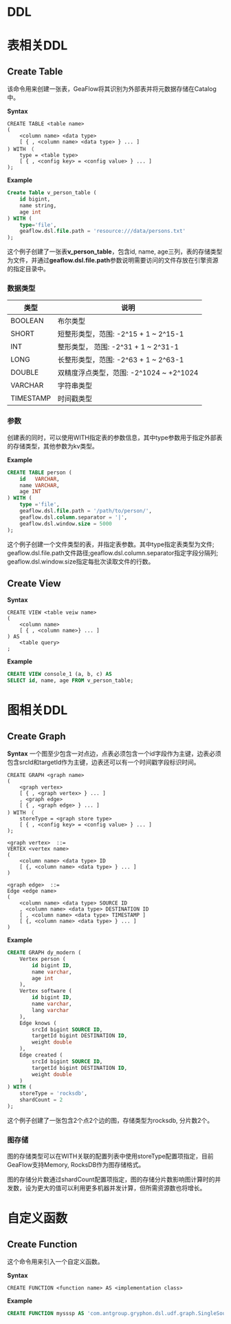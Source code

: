 # DDL
# 表相关DDL
## Create Table
该命令用来创建一张表，GeaFlow将其识别为外部表并将元数据存储在Catalog中。

**Syntax**

```
CREATE TABLE <table name> 
(
	<column name> <data type>
	[ { , <column name> <data type> } ... ]
) WITH （
	type = <table type>
	[ { , <config key> = <config value> } ... ]
);
```
**Example**
```sql
Create Table v_person_table (
	id bigint,
	name string,
	age int
) WITH (
	type='file',
	geaflow.dsl.file.path = 'resource:///data/persons.txt'
);
```
这个例子创建了一张表**v_person_table**，包含id, name, age三列，表的存储类型为文件，并通过**geaflow.dsl.file.path**参数说明需要访问的文件存放在引擎资源的指定目录中。

### 数据类型

| 类型 | 说明 |
| -------- | -------- |
| BOOLEAN     | 布尔类型    |
| SHORT     | 短整形类型，范围: -2^15 + 1 ~ 2^15-1     |
| INT     |整形类型， 范围: -2^31 + 1 ~ 2^31-1     |
| LONG     | 长整形类型，范围: -2^63 + 1 ~ 2^63-1     |
| DOUBLE     |双精度浮点类型，范围: -2^1024 ~ +2^1024     |
| VARCHAR     |字符串类型  |
| TIMESTAMP   | 时间戳类型 |

### 参数
创建表的同时，可以使用WITH指定表的参数信息，其中type参数用于指定外部表的存储类型，其他参数为kv类型。

**Example**
```sql
CREATE TABLE person (
	id   VARCHAR,
	name VARCHAR,
	age INT
) WITH (
	type ='file',
	geaflow.dsl.file.path = '/path/to/person/',
	geaflow.dsl.column.separator = '|',
	geaflow.dsl.window.size = 5000
);
```
这个例子创建一个文件类型的表，并指定表参数。其中type指定表类型为文件; geaflow.dsl.file.path文件路径;geaflow.dsl.column.separator指定字段分隔列; geaflow.dsl.window.size指定每批次读取文件的行数。


## Create View

**Syntax**
```
CREATE VIEW <table veiw name> 
(
	<column name>
	[ { , <column name>} ... ]
) AS
	<table query>
;
```

**Example**
```sql
CREATE VIEW console_1 (a, b, c) AS
SELECT id, name, age FROM v_person_table;
```

# 图相关DDL
## Create Graph

**Syntax**
一个图至少包含一对点边，点表必须包含一个id字段作为主键，边表必须包含srcId和targetId作为主键，边表还可以有一个时间戳字段标识时间。

```
CREATE GRAPH <graph name> 
(
	<graph vertex>
	[ { , <graph vertex> } ... ]
	, <graph edge>
	[ { , <graph edge> } ... ]
) WITH （
	storeType = <graph store type>
	[ { , <config key> = <config value> } ... ]
);

<graph vertex>  ::=
VERTEX <vertex name>
(
	<column name> <data type> ID
	[ {, <column name> <data type> } ... ]
)

<graph edge>  ::=
Edge <edge name>
(
	<column name> <data type> SOURCE ID
	, <column name> <data type> DESTINATION ID
	[ , <column name> <data type> TIMESTAMP ]
	[ {, <column name> <data type> } ... ]
)

```

**Example**
```sql
CREATE GRAPH dy_modern (
	Vertex person (
		id bigint ID,
		name varchar,
		age int
	),
	Vertex software (
		id bigint ID,
		name varchar,
		lang varchar
	),
	Edge knows (
		srcId bigint SOURCE ID,
		targetId bigint DESTINATION ID,
		weight double
	),
	Edge created (
		srcId bigint SOURCE ID,
		targetId bigint DESTINATION ID,
		weight double
	)
) WITH (
	storeType = 'rocksdb',
	shardCount = 2
);
```
这个例子创建了一张包含2个点2个边的图，存储类型为rocksdb, 分片数2个。

### 图存储
图的存储类型可以在WITH关联的配置列表中使用storeType配置项指定，目前GeaFlow支持Memory, RocksDB作为图存储格式。

图的存储分片数通过shardCount配置项指定，图的存储分片数影响图计算时的并发数，设为更大的值可以利用更多机器并发计算，但所需资源数也将增长。

# 自定义函数
## Create Function
这个命令用来引入一个自定义函数。

**Syntax**
```
CREATE FUNCTION <function name> AS <implementation class>
```

**Example**
```sql
CREATE FUNCTION mysssp AS 'com.antgroup.gryphon.dsl.udf.graph.SingleSourceShortestPath';
```